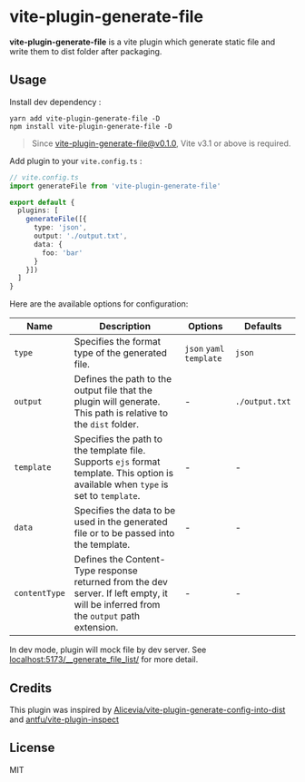 # vite-plugin-generate-file

**vite-plugin-generate-file** is a vite plugin which generate static file and write them to dist folder after packaging.

## Usage

Install dev dependency :

```shell
yarn add vite-plugin-generate-file -D
npm install vite-plugin-generate-file -D
```

> Since vite-plugin-generate-file@v0.1.0, Vite v3.1 or above is required.

Add plugin to your `vite.config.ts` :

```typescript
// vite.config.ts
import generateFile from 'vite-plugin-generate-file'

export default {
  plugins: [
    generateFile([{
      type: 'json',
      output: './output.txt',
      data: {
        foo: 'bar'
      }
    }])
  ]
}
```

Here are the available options for configuration:

| Name          | Description                                                                                                                          | Options                   | Defaults       |
|---------------|--------------------------------------------------------------------------------------------------------------------------------------|---------------------------|----------------|
| `type`        | Specifies the format type of the generated file.                                                                                     | `json`  `yaml` `template` | `json`         |
| `output`      | Defines the path to the output file that the plugin will generate. This path is relative to the `dist` folder.                       | -                         | `./output.txt` |
| `template`    | Specifies the path to the template file. Supports `ejs` format template. This option is available when `type` is set to `template`.  | -                         | -              |
| `data`        | Specifies the data to be used in the generated file or to be passed into the template.                                               | -                         | -              |
| `contentType` | Defines the Content-Type response returned from the dev server. If left empty, it will be inferred from the `output` path extension. | -                         | -              |

In dev mode, plugin will mock file by dev server.
See [localhost:5173/__generate_file_list/](http://localhost:5173/__generate_file_list/) for more detail.

## Credits

This plugin was inspired
by [Alicevia/vite-plugin-generate-config-into-dist](https://github.com/fed/webpack-version-file)
and [antfu/vite-plugin-inspect](https://github.com/antfu/vite-plugin-inspect)

## License

MIT
